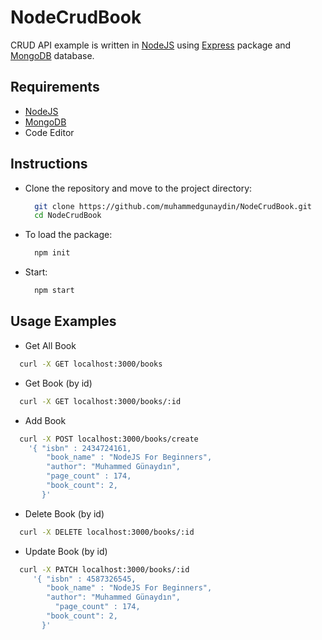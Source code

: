 # NodeCrudBook

CRUD API example is written in [NodeJS](https://nodejs.org/en/) using [Express](https://expressjs.com) 
package and [MongoDB](https://www.mongodb.com) database.

## Requirements
- [NodeJS](https://nodejs.org/en/)
- [MongoDB](https://www.mongodb.com)
- Code Editor

## Instructions

- Clone the repository and move to the project directory:
  ```bash
    git clone https://github.com/muhammedgunaydin/NodeCrudBook.git
    cd NodeCrudBook
  ```
- To load the package:
  ```bash
    npm init
  ```
- Start:
  ```bash
    npm start
  ```
  
## Usage Examples
-  Get All Book
  ```bash
    curl -X GET localhost:3000/books
  ```
-  Get Book (by id)
  ```bash
    curl -X GET localhost:3000/books/:id
  ```
-  Add Book
  ```bash
    curl -X POST localhost:3000/books/create
      '{ "isbn" : 2434724161,
          "book_name" : "NodeJS For Beginners",
          "author": "Muhammed Günaydın",
          "page_count" : 174,
          "book_count": 2,
         }'
  ```
-  Delete Book (by id)
  ```bash
    curl -X DELETE localhost:3000/books/:id
  ```
-  Update Book (by id)
  ```bash
    curl -X PATCH localhost:3000/books/:id
       '{ "isbn" : 4587326545,
          "book_name" : "NodeJS For Beginners",
          "author": "Muhammed Günaydın",
        	"page_count" : 174,
          "book_count": 2,
         }'
  ```
